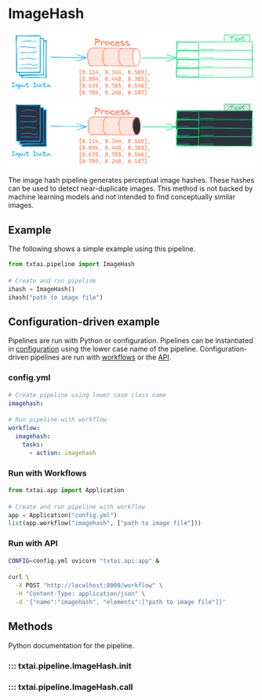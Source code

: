 # ImageHash

![pipeline](../../images/pipeline.png#only-light)
![pipeline](../../images/pipeline-dark.png#only-dark)

The image hash pipeline generates perceptual image hashes. These hashes can be used to detect near-duplicate images. This method is not backed by machine learning models and not intended to find conceptually similar images.

## Example

The following shows a simple example using this pipeline.

```python
from txtai.pipeline import ImageHash

# Create and run pipeline
ihash = ImageHash()
ihash("path to image file")
```

## Configuration-driven example

Pipelines are run with Python or configuration. Pipelines can be instantiated in [configuration](../../../api/configuration/#pipeline) using the lower case name of the pipeline. Configuration-driven pipelines are run with [workflows](../../../workflow/#configuration-driven-example) or the [API](../../../api#local-instance).

### config.yml
```yaml
# Create pipeline using lower case class name
imagehash:

# Run pipeline with workflow
workflow:
  imagehash:
    tasks:
      - action: imagehash
```

### Run with Workflows

```python
from txtai.app import Application

# Create and run pipeline with workflow
app = Application("config.yml")
list(app.workflow("imagehash", ["path to image file"]))
```

### Run with API

```bash
CONFIG=config.yml uvicorn "txtai.api:app" &

curl \
  -X POST "http://localhost:8000/workflow" \
  -H "Content-Type: application/json" \
  -d '{"name":"imagehash", "elements":["path to image file"]}'
```

## Methods

Python documentation for the pipeline.

### ::: txtai.pipeline.ImageHash.__init__
### ::: txtai.pipeline.ImageHash.__call__
